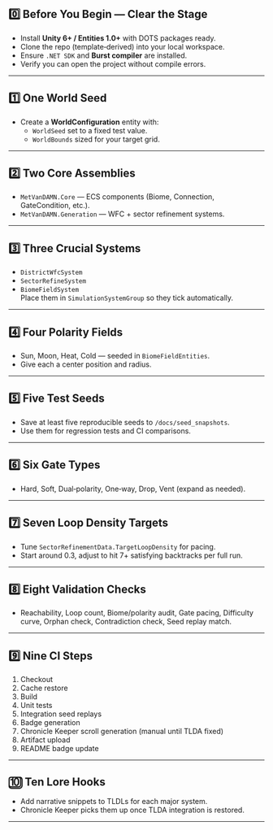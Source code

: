 ## **0️⃣ Before You Begin — Clear the Stage**
- Install **Unity 6+ / Entities 1.0+** with DOTS packages ready.
- Clone the repo (template‑derived) into your local workspace.
- Ensure `.NET SDK` and **Burst compiler** are installed.
- Verify you can open the project without compile errors.

---

## **1️⃣ One World Seed**
- Create a **WorldConfiguration** entity with:
  - `WorldSeed` set to a fixed test value.
  - `WorldBounds` sized for your target grid.

---

## **2️⃣ Two Core Assemblies**
- `MetVanDAMN.Core` — ECS components (Biome, Connection, GateCondition, etc.).
- `MetVanDAMN.Generation` — WFC + sector refinement systems.

---

## **3️⃣ Three Crucial Systems**
- `DistrictWfcSystem`
- `SectorRefineSystem`
- `BiomeFieldSystem`  
Place them in `SimulationSystemGroup` so they tick automatically.

---

## **4️⃣ Four Polarity Fields**
- Sun, Moon, Heat, Cold — seeded in `BiomeFieldEntities`.
- Give each a center position and radius.

---

## **5️⃣ Five Test Seeds**
- Save at least five reproducible seeds to `/docs/seed_snapshots`.
- Use them for regression tests and CI comparisons.

---

## **6️⃣ Six Gate Types**
- Hard, Soft, Dual‑polarity, One‑way, Drop, Vent (expand as needed).

---

## **7️⃣ Seven Loop Density Targets**
- Tune `SectorRefinementData.TargetLoopDensity` for pacing.
- Start around 0.3, adjust to hit 7+ satisfying backtracks per full run.

---

## **8️⃣ Eight Validation Checks**
- Reachability, Loop count, Biome/polarity audit, Gate pacing, Difficulty curve, Orphan check, Contradiction check, Seed replay match.

---

## **9️⃣ Nine CI Steps**
1. Checkout  
2. Cache restore  
3. Build  
4. Unit tests  
5. Integration seed replays  
6. Badge generation  
7. Chronicle Keeper scroll generation (manual until TLDA fixed)  
8. Artifact upload  
9. README badge update

---

## **🔟 Ten Lore Hooks**
- Add narrative snippets to TLDLs for each major system.
- Chronicle Keeper picks them up once TLDA integration is restored.

---